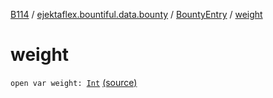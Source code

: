 [B114](../../index.md) / [ejektaflex.bountiful.data.bounty](../index.md) / [BountyEntry](index.md) / [weight](./weight.md)

# weight

`open var weight: `[`Int`](https://kotlinlang.org/api/latest/jvm/stdlib/kotlin/-int/index.html) [(source)](https://github.com/ejektaflex/Bountiful/tree/develop/src/main/kotlin/ejektaflex/bountiful/data/bounty/BountyEntry.kt#L64)